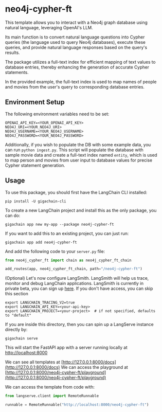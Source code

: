 
# neo4j-cypher-ft

This template allows you to interact with a Neo4j graph database using natural language, leveraging OpenAI's LLM. 

Its main function is to convert natural language questions into Cypher queries (the language used to query Neo4j databases), execute these queries, and provide natural language responses based on the query's results. 

The package utilizes a full-text index for efficient mapping of text values to database entries, thereby enhancing the generation of accurate Cypher statements. 

In the provided example, the full-text index is used to map names of people and movies from the user's query to corresponding database entries.

## Environment Setup

The following environment variables need to be set:

```
OPENAI_API_KEY=<YOUR_OPENAI_API_KEY>
NEO4J_URI=<YOUR_NEO4J_URI>
NEO4J_USERNAME=<YOUR_NEO4J_USERNAME>
NEO4J_PASSWORD=<YOUR_NEO4J_PASSWORD>
```

Additionally, if you wish to populate the DB with some example data, you can run `python ingest.py`.
This script will populate the database with sample movie data and create a full-text index named `entity`, which is used to map person and movies from user input to database values for precise Cypher statement generation.


## Usage

To use this package, you should first have the LangChain CLI installed:

```shell
pip install -U gigachain-cli
```

To create a new LangChain project and install this as the only package, you can do:

```shell
gigachain app new my-app --package neo4j-cypher-ft
```

If you want to add this to an existing project, you can just run:

```shell
gigachain app add neo4j-cypher-ft
```

And add the following code to your `server.py` file:
```python
from neo4j_cypher_ft import chain as neo4j_cypher_ft_chain

add_routes(app, neo4j_cypher_ft_chain, path="/neo4j-cypher-ft")
```

(Optional) Let's now configure LangSmith. 
LangSmith will help us trace, monitor and debug LangChain applications. 
LangSmith is currently in private beta, you can sign up [here](https://smith.langchain.com/). 
If you don't have access, you can skip this section


```shell
export LANGCHAIN_TRACING_V2=true
export LANGCHAIN_API_KEY=<your-api-key>
export LANGCHAIN_PROJECT=<your-project>  # if not specified, defaults to "default"
```

If you are inside this directory, then you can spin up a LangServe instance directly by:

```shell
gigachain serve
```

This will start the FastAPI app with a server running locally at 
[http://localhost:8000](http://localhost:8000)

We can see all templates at [http://127.0.0.1:8000/docs](http://127.0.0.1:8000/docs)
We can access the playground at [http://127.0.0.1:8000/neo4j-cypher-ft/playground](http://127.0.0.1:8000/neo4j-cypher-ft/playground)  

We can access the template from code with:

```python
from langserve.client import RemoteRunnable

runnable = RemoteRunnable("http://localhost:8000/neo4j-cypher-ft")
```
